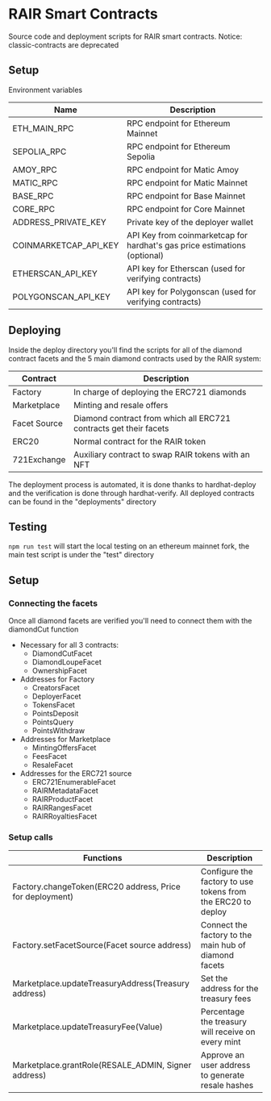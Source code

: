 # RAIR Smart Contracts
Source code and deployment scripts for RAIR smart contracts.
Notice: classic-contracts are deprecated

## Setup
Environment variables  

| Name | Description |
| --- | --- | 
| ETH_MAIN_RPC | RPC endpoint for Ethereum Mainnet |
| SEPOLIA_RPC | RPC endpoint for Ethereum Sepolia | 
| AMOY_RPC | RPC endpoint for Matic Amoy |
| MATIC_RPC | RPC endpoint for Matic Mainnet |
| BASE_RPC | RPC endpoint for Base Mainnet |
| CORE_RPC | RPC endpoint for Core Mainnet |
| ADDRESS_PRIVATE_KEY | Private key of the deployer wallet |
| COINMARKETCAP_API_KEY | API Key from coinmarketcap for hardhat's gas price estimations (optional) |
| ETHERSCAN_API_KEY | API key for Etherscan (used for verifying contracts) |
| POLYGONSCAN_API_KEY | API key for Polygonscan (used for verifying contracts) |

## Deploying
Inside the deploy directory you'll find the scripts for all of the diamond contract facets and the 5 main diamond contracts used by the RAIR system:  

| Contract | Description |
| --- | --- |
| Factory | In charge of deploying the ERC721 diamonds |
| Marketplace | Minting and resale offers |
| Facet Source | Diamond contract from which all ERC721 contracts get their facets |
| ERC20 | Normal contract for the RAIR token |
| 721Exchange | Auxiliary contract to swap RAIR tokens with an NFT |

The deployment process is automated, it is done thanks to hardhat-deploy and the verification is done through hardhat-verify.  All deployed contracts can be found in the "deployments" directory

## Testing
```npm run test``` will start the local testing on an ethereum mainnet fork, the main test script is under the "test" directory

## Setup
### Connecting the facets
Once all diamond facets are verified you'll need to connect them with the diamondCut function
* Necessary for all 3 contracts:
    * DiamondCutFacet
    * DiamondLoupeFacet
    * OwnershipFacet
* Addresses for Factory
    * CreatorsFacet
	* DeployerFacet
	* TokensFacet
    * PointsDeposit
	* PointsQuery
	* PointsWithdraw
* Addresses for Marketplace
    * MintingOffersFacet
    * FeesFacet
    * ResaleFacet
* Addresses for the ERC721 source
    * ERC721EnumerableFacet
    * RAIRMetadataFacet
    * RAIRProductFacet
    * RAIRRangesFacet
    * RAIRRoyaltiesFacet

### Setup calls
| Functions | Description |
| --- | --- | 
| Factory.changeToken(ERC20 address, Price for deployment) | Configure the factory to use tokens from the ERC20 to deploy |
| Factory.setFacetSource(Facet source address) | Connect the factory to the main hub of diamond facets |
| Marketplace.updateTreasuryAddress(Treasury address) | Set the address for the treasury fees |
| Marketplace.updateTreasuryFee(Value) | Percentage the treasury will receive on every mint  |
| Marketplace.grantRole(RESALE_ADMIN, Signer address) | Approve an user address to generate resale hashes |